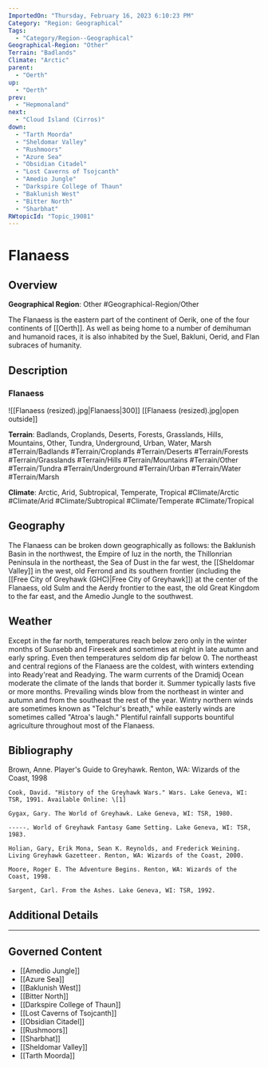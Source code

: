 ```yaml
---
ImportedOn: "Thursday, February 16, 2023 6:10:23 PM"
Category: "Region: Geographical"
Tags:
  - "Category/Region--Geographical"
Geographical-Region: "Other"
Terrain: "Badlands"
Climate: "Arctic"
parent:
  - "Oerth"
up:
  - "Oerth"
prev:
  - "Hepmonaland"
next:
  - "Cloud Island (Cirros)"
down:
  - "Tarth Moorda"
  - "Sheldomar Valley"
  - "Rushmoors"
  - "Azure Sea"
  - "Obsidian Citadel"
  - "Lost Caverns of Tsojcanth"
  - "Amedio Jungle"
  - "Darkspire College of Thaun"
  - "Baklunish West"
  - "Bitter North"
  - "Sharbhat"
RWtopicId: "Topic_19081"
---
```

# Flanaess
## Overview
**Geographical Region**: Other
#Geographical-Region/Other

The Flanaess is the eastern part of the continent of Oerik, one of the four continents of [[Oerth]]. As well as being home to a number of demihuman and humanoid races, it is also inhabited by the Suel, Bakluni, Oerid, and Flan subraces of humanity.

## Description
### Flanaess
![[Flanaess (resized).jpg|Flanaess|300]]
[[Flanaess (resized).jpg|open outside]]

**Terrain**: Badlands, Croplands, Deserts, Forests, Grasslands, Hills, Mountains, Other, Tundra, Underground, Urban, Water, Marsh
#Terrain/Badlands #Terrain/Croplands #Terrain/Deserts #Terrain/Forests #Terrain/Grasslands #Terrain/Hills #Terrain/Mountains #Terrain/Other #Terrain/Tundra #Terrain/Underground #Terrain/Urban #Terrain/Water #Terrain/Marsh

**Climate**: Arctic, Arid, Subtropical, Temperate, Tropical
#Climate/Arctic #Climate/Arid #Climate/Subtropical #Climate/Temperate #Climate/Tropical

## Geography
The Flanaess can be broken down geographically as follows: the Baklunish Basin in the northwest, the Empire of Iuz in the north, the Thillonrian Peninsula in the northeast, the Sea of Dust in the far west, the [[Sheldomar Valley]] in the west, old Ferrond and its southern frontier (including the [[Free City of Greyhawk (GHC)|Free City of Greyhawk]]) at the center of the Flanaess, old Sulm and the Aerdy frontier to the east, the old Great Kingdom to the far east, and the Amedio Jungle to the southwest.

## Weather
Except in the far north, temperatures reach below zero only in the winter months of Sunsebb and Fireseek and sometimes at night in late autumn and early spring. Even then temperatures seldom dip far below 0. The northeast and central regions of the Flanaess are the coldest, with winters extending into Ready'reat and Readying. The warm currents of the Dramidj Ocean moderate the climate of the lands that border it. Summer typically lasts five or more months. Prevailing winds blow from the northeast in winter and autumn and from the southeast the rest of the year. Wintry northern winds are sometimes known as "Telchur's breath," while easterly winds are sometimes called "Atroa's laugh." Plentiful rainfall supports bountiful agriculture throughout most of the Flanaess.

## Bibliography
Brown, Anne. Player's Guide to Greyhawk. Renton, WA: Wizards of the Coast, 1998 

    Cook, David. "History of the Greyhawk Wars." Wars. Lake Geneva, WI: TSR, 1991. Available Online: \[1] 

    Gygax, Gary. The World of Greyhawk. Lake Geneva, WI: TSR, 1980.

    -----. World of Greyhawk Fantasy Game Setting. Lake Geneva, WI: TSR, 1983. 

    Holian, Gary, Erik Mona, Sean K. Reynolds, and Frederick Weining. Living Greyhawk Gazetteer. Renton, WA: Wizards of the Coast, 2000. 

    Moore, Roger E. The Adventure Begins. Renton, WA: Wizards of the Coast, 1998. 

    Sargent, Carl. From the Ashes. Lake Geneva, WI: TSR, 1992.

## Additional Details


---
## Governed Content
- [[Amedio Jungle]]
- [[Azure Sea]]
- [[Baklunish West]]
- [[Bitter North]]
- [[Darkspire College of Thaun]]
- [[Lost Caverns of Tsojcanth]]
- [[Obsidian Citadel]]
- [[Rushmoors]]
- [[Sharbhat]]
- [[Sheldomar Valley]]
- [[Tarth Moorda]]

